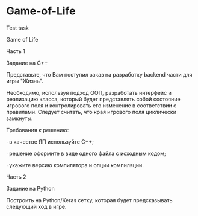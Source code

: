 # Game-of-Life

Test task

Game of Life

Часть 1

Задание на C++

Представьте, что Вам поступил заказ на разработку backend части для игры "Жизнь". 

Необходимо, используя подход ООП, разработать интерфейс и реализацию класса, который будет представлять собой состояние игрового поля и контролировать его изменение в соответствии с правилами. Следует считать, что края игрового поля циклически замкнуты.

Требования к решению:

∙ в качестве ЯП используйте C++;

∙ решение оформите в виде одного файла с исходным кодом; 

∙ укажите версию компилятора и опции компиляции.

Часть 2

Задание на Python

Построить на Python/Keras сетку, которая будет предсказывать следующий ход в игре.
